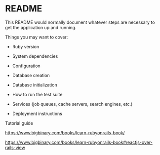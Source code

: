 # README

This README would normally document whatever steps are necessary to get the
application up and running.

Things you may want to cover:

* Ruby version

* System dependencies

* Configuration

* Database creation

* Database initialization

* How to run the test suite

* Services (job queues, cache servers, search engines, etc.)

* Deployment instructions

Tutorial guide

https://www.bigbinary.com/books/learn-rubyonrails-book/

https://www.bigbinary.com/books/learn-rubyonrails-book#reactjs-over-rails-view
